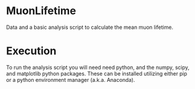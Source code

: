 # MuonLifetime
Data and a basic analysis script to calculate the mean muon lifetime. 

# Execution
To run the analysis script you will need need python, and the numpy, scipy, and matplotlib python 
packages. These can be installed utilizing either pip or a python environment manager (a.k.a. Anaconda). 
